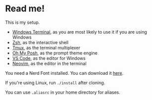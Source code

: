 # Read me!

This is my setup.

 - [Windows Terminal](https://code.visualstudio.com/), as you are most likely to use it if you are using Windows
 - [Zsh](https://www.zsh.org/), as the interactive shell
 - [Tmux](https://github.com/tmux/tmux), as the terminal multiplexer
 - [Oh My Posh](https://ohmyposh.dev/), as the prompt theme engine
 - [VS Code](https://code.visualstudio.com/), as the editor for Windows
 - [Neovim](https://neovim.io/), as the editor in the terminal

You need a Nerd Font installed. You can download it [here](https://www.nerdfonts.com/).

If you're using Linux, run `./install` after cloning.

You can use `.aliasrc` in your home directory for aliases.

